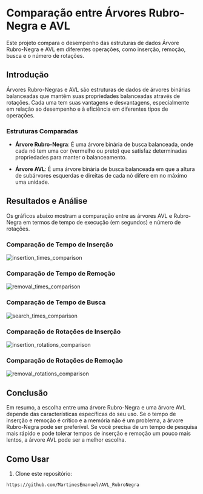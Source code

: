 # Comparação entre Árvores Rubro-Negra e AVL

Este projeto compara o desempenho das estruturas de dados Árvore Rubro-Negra e AVL em diferentes operações, como inserção, remoção, busca e o número de rotações.

## Introdução

Árvores Rubro-Negras e AVL são estruturas de dados de árvores binárias balanceadas que mantêm suas propriedades balanceadas através de rotações. Cada uma tem suas vantagens e desvantagens, especialmente em relação ao desempenho e à eficiência em diferentes tipos de operações.

### Estruturas Comparadas

- **Árvore Rubro-Negra**: É uma árvore binária de busca balanceada, onde cada nó tem uma cor (vermelho ou preto) que satisfaz determinadas propriedades para manter o balanceamento.
  
- **Árvore AVL**: É uma árvore binária de busca balanceada em que a altura de subárvores esquerdas e direitas de cada nó difere em no máximo uma unidade.

## Resultados e Análise

Os gráficos abaixo mostram a comparação entre as árvores AVL e Rubro-Negra em termos de tempo de execução (em segundos) e número de rotações.

### Comparação de Tempo de Inserção

![insertion_times_comparison](https://github.com/MartinesEmanuel/AVL_RubroNegra/assets/104658309/78ddf585-27c6-4c6e-a373-54674cd86432)



### Comparação de Tempo de Remoção
![removal_times_comparison](https://github.com/MartinesEmanuel/AVL_RubroNegra/assets/104658309/1a3e89f6-1e37-40e2-bc06-1163df22e9b6)


### Comparação de Tempo de Busca

![search_times_comparison](https://github.com/MartinesEmanuel/AVL_RubroNegra/assets/104658309/c6264eaf-f465-41d6-84ba-6cd9bb82196a)


### Comparação de Rotações de Inserção

![insertion_rotations_comparison](https://github.com/MartinesEmanuel/AVL_RubroNegra/assets/104658309/970a65a1-36ed-4770-a1b1-2baa43a3c661)

### Comparação de Rotações de Remoção

![removal_rotations_comparison](https://github.com/MartinesEmanuel/AVL_RubroNegra/assets/104658309/0b34766c-e4ef-4fd0-97fa-84a242487452)

## Conclusão

Em resumo, a escolha entre uma árvore Rubro-Negra e uma árvore AVL depende das características específicas do seu uso. Se o tempo de inserção e remoção é crítico e a memória não é um problema, a árvore Rubro-Negra pode ser preferível. Se você precisa de um tempo de pesquisa mais rápido e pode tolerar tempos de inserção e remoção um pouco mais lentos, a árvore AVL pode ser a melhor escolha.

## Como Usar

1. Clone este repositório:

```bash
https://github.com/MartinesEmanuel/AVL_RubroNegra
